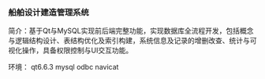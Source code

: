 ### 船舶设计建造管理系统

简介：基于Qt与MySQL实现前后端完整功能，实现数据库全流程开发，包括概念与逻辑结构设计、表结构优化及索引构建，系统信息及记录的增删改查、统计与可视化操作，具备权限控制与UI交互功能。

环境：
qt6.6.3
mysql
odbc
navicat
